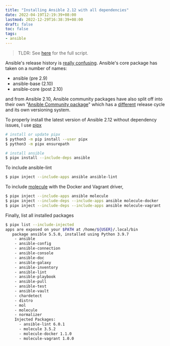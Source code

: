 ```yaml
---
title: "Installing Ansible 2.12 with all dependencies"
date: 2022-04-19T12:19:39+08:00
lastmod: 2022-12-29T16:38:39+08:00
draft: false
toc: false
tags:
- ansible
---
```


>TLDR: See
>[here](https://github.com/kencx/dotfiles/blob/master/dots/bin/bin/install-ansible)
>for the full script.

Ansible's release history is [really confusing](https://docs.ansible.com/ansible/devel/reference_appendices/release_and_maintenance.html). Ansible's core package has taken on a number of names:
- ansible (pre 2.9)
- ansible-base (2.10)
- ansible-core (post 2.10)

and from Ansible 2.10, Ansible community packages have also split off into their own
"[Ansible Community package](https://github.com/ansible-community)" which has a
[different](https://docs.ansible.com/ansible/devel/reference_appendices/release_and_maintenance.html#ansible-community-package-release-cycle)
release cycle and its own versioning system.

To properly install the latest version of Ansible 2.12 without dependency
issues, I use [pipx](https://github.com/pypa/pipx)

```bash
# install or update pipx
$ python3 -m pip install --user pipx
$ python3 -m pipx ensurepath

# install ansible
$ pipx install --include-deps ansible
```

To include ansible-lint

```bash
$ pipx inject --include-apps ansible ansible-lint
```

To include [molecule](https://github.com/ansible-community/molecule) with the Docker and Vagrant driver,

```bash
$ pipx inject --include-apps ansible molecule
$ pipx inject --include-deps --include-apps ansible molecule-docker
$ pipx inject --include-deps --include-apps ansible molecule-vagrant
```

Finally, list all installed packages

```bash
$ pipx list --include-injected
apps are exposed on your $PATH at /home/${USER}/.local/bin
   package ansible 5.5.0, installed using Python 3.9.7
    - ansible
    - ansible-config
    - ansible-connection
    - ansible-console
    - ansible-doc
    - ansible-galaxy
    - ansible-inventory
    - ansible-lint
    - ansible-playbook
    - ansible-pull
    - ansible-test
    - ansible-vault
    - chardetect
    - distro
    - mol
    - molecule
    - normalizer
    Injected Packages:
      - ansible-lint 6.0.1
      - molecule 3.5.2
      - molecule-docker 1.1.0
      - molecule-vagrant 1.0.0
```
